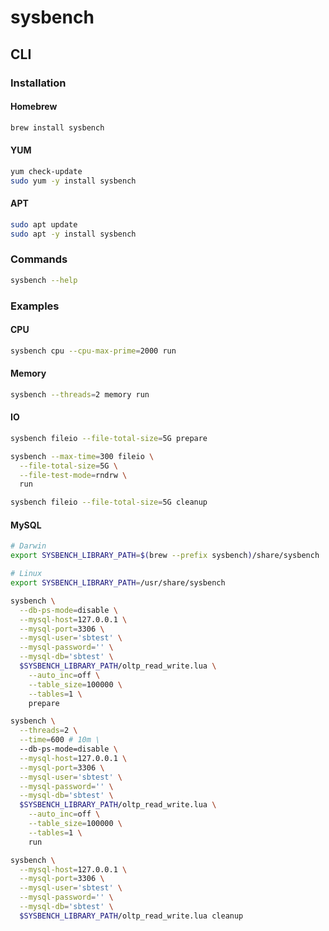 # sysbench

## CLI

### Installation

#### Homebrew

```sh
brew install sysbench
```

#### YUM

```sh
yum check-update
sudo yum -y install sysbench
```

#### APT

```sh
sudo apt update
sudo apt -y install sysbench
```

### Commands

```sh
sysbench --help
```

### Examples

#### CPU

```sh
sysbench cpu --cpu-max-prime=2000 run
```

#### Memory

```sh
sysbench --threads=2 memory run
```

#### IO

```sh
sysbench fileio --file-total-size=5G prepare
```

```sh
sysbench --max-time=300 fileio \
  --file-total-size=5G \
  --file-test-mode=rndrw \
  run
```

```sh
sysbench fileio --file-total-size=5G cleanup
```

#### MySQL

```sh
# Darwin
export SYSBENCH_LIBRARY_PATH=$(brew --prefix sysbench)/share/sysbench

# Linux
export SYSBENCH_LIBRARY_PATH=/usr/share/sysbench
```

```sh
sysbench \
  --db-ps-mode=disable \
  --mysql-host=127.0.0.1 \
  --mysql-port=3306 \
  --mysql-user='sbtest' \
  --mysql-password='' \
  --mysql-db='sbtest' \
  $SYSBENCH_LIBRARY_PATH/oltp_read_write.lua \
    --auto_inc=off \
    --table_size=100000 \
    --tables=1 \
    prepare
```

```sh
sysbench \
  --threads=2 \
  --time=600 # 10m \
  --db-ps-mode=disable \
  --mysql-host=127.0.0.1 \
  --mysql-port=3306 \
  --mysql-user='sbtest' \
  --mysql-password='' \
  --mysql-db='sbtest' \
  $SYSBENCH_LIBRARY_PATH/oltp_read_write.lua \
    --auto_inc=off \
    --table_size=100000 \
    --tables=1 \
    run
```

```sh
sysbench \
  --mysql-host=127.0.0.1 \
  --mysql-port=3306 \
  --mysql-user='sbtest' \
  --mysql-password='' \
  --mysql-db='sbtest' \
  $SYSBENCH_LIBRARY_PATH/oltp_read_write.lua cleanup
```
